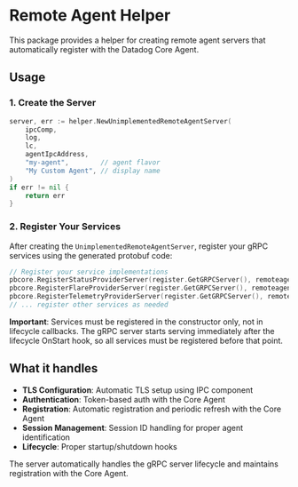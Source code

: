# Remote Agent Helper

This package provides a helper for creating remote agent servers that automatically register with the Datadog Core Agent.

## Usage

### 1. Create the Server

```go
server, err := helper.NewUnimplementedRemoteAgentServer(
    ipcComp,
    log,
    lc,
    agentIpcAddress,
    "my-agent",        // agent flavor
    "My Custom Agent", // display name
)
if err != nil {
    return err
}
```

### 2. Register Your Services

After creating the `UnimplementedRemoteAgentServer`, register your gRPC services using the generated protobuf code:

```go
// Register your service implementations
pbcore.RegisterStatusProviderServer(register.GetGRPCServer(), remoteagentImpl)
pbcore.RegisterFlareProviderServer(register.GetGRPCServer(), remoteagentImpl)
pbcore.RegisterTelemetryProviderServer(register.GetGRPCServer(), remoteagentImpl)
// ... register other services as needed
```

**Important**: Services must be registered in the constructor only, not in lifecycle callbacks. The gRPC server starts serving immediately after the lifecycle OnStart hook, so all services must be registered before that point.

## What it handles

- **TLS Configuration**: Automatic TLS setup using IPC component
- **Authentication**: Token-based auth with the Core Agent
- **Registration**: Automatic registration and periodic refresh with the Core Agent
- **Session Management**: Session ID handling for proper agent identification
- **Lifecycle**: Proper startup/shutdown hooks

The server automatically handles the gRPC server lifecycle and maintains registration with the Core Agent.
